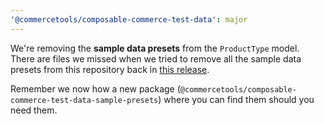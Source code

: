 ```yaml
---
'@commercetools/composable-commerce-test-data': major
---
```


We're removing the **sample data presets** from the `ProductType` model.
There are files we missed when we tried to remove all the sample data presets from this repository back in [this release](https://github.com/commercetools/test-data/releases/tag/%40commercetools%2Fcomposable-commerce-test-data%4012.0.0).

Remember we now how a new package (`@commercetools/composable-commerce-test-data-sample-presets`) where you can find them should you need them.
